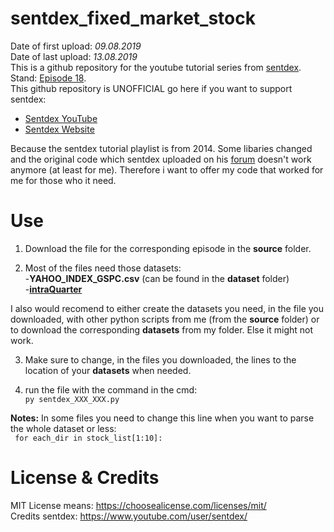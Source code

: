# sentdex_fixed_market_stock
Date of first upload: *09.08.2019*  
Date of last upload: *13.08.2019*    
This is a github repository for the youtube tutorial series from [sentdex](https://youtu.be/URTZ2jKCgBc). Stand: [Episode 18](https://www.youtube.com/watch?v=l68b0d92AHQ&list=PLQVvvaa0QuDd0flgGphKCej-9jp-QdzZ3&index=18).   
This github repository is UNOFFICIAL
go here if you want to support sentdex:  
- [Sentdex YouTube](https://www.youtube.com/user/sentdex/)
- [Sentdex Website](https://pythonprogramming.net/)

Because the sentdex tutorial playlist is from 2014. Some libaries changed and the original code which sentdex uploaded on his [forum](https://pythonprogramming.net/) doesn't work anymore (at least for me). Therefore i want to offer my code that worked for me for those who 
it need.


# Use
1. Download the file for the corresponding episode in the **source** folder.
	
2. Most of the files need those datasets:   
-**YAHOO_INDEX_GSPC.csv** (can be found in the **dataset** folder)            
-**[intraQuarter](https://pythonprogramming.net/downloads/intraQuarter.zip/)** 
  
I also would recomend to either create the datasets you need, in the file you downloaded, with other python scripts from me (from the **source** folder) or to download the corresponding **datasets** from my folder. Else it might not work.  

3. Make sure to change, in the files you downloaded, the lines to the location of your **datasets** when needed. 

4. run the file with the command in the cmd:  
``` py sentdex_XXX_XXX.py ```  

**Notes:** 
In some files you need to change this line when you want to parse the whole dataset or less:  
``` for each_dir in stock_list[1:10]:```    
   
# License & Credits
MIT License means: https://choosealicense.com/licenses/mit/  
Credits sentdex: https://www.youtube.com/user/sentdex/

